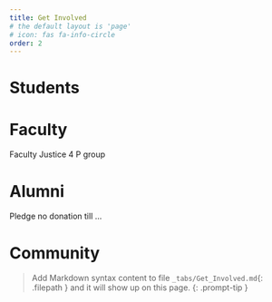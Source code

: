 ```yaml
---
title: Get Involved
# the default layout is 'page'
# icon: fas fa-info-circle
order: 2
---
```


# Students
# Faculty
Faculty Justice 4 P group
# Alumni 
Pledge no donation till ...
# Community

> Add Markdown syntax content to file `_tabs/Get_Involved.md`{: .filepath } and it will show up on this page.
{: .prompt-tip }
